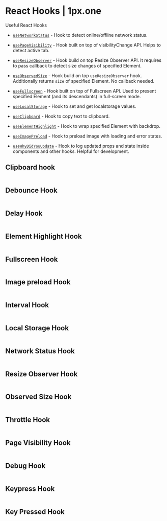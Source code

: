 # React Hooks | 1px.one

Useful React Hooks
* [`useNetworkStatus`](#network-status-hook) - Hook to detect online/offline network status.

* [`usePageVisibility`](#page-visibility-hook) - Hook built on top of visibilityChange API. Helps to detect active tab.

* [`useResizeObserver`](#resize-observer-hook) - Hook build on top Resize Observer API. It requires to pass callback to detect size changes of specified Element.

* [`useObservedSize`](#resize-observer-hook) - Hook build on top `useResizeObserver` hook. Additionally returns `size` of specified Element. No callback needed.

* [`useFullscreen`](#fullscreen-hook) - Hook built on top of Fullscreen API. Used to present specified Element (and its descendants) in full-screen mode. 

* [`useLocalStorage`](#local-storage-hook) - Hook to set and get localstorage values.

* [`useClipboard`](#clipboard-hook) - Hook to copy text to clipboard.

* [`useElementHighlight`](#element-highlight-hook) - Hook to wrap specified Element with backdrop.

* [`useImagePreload`](#image-preload-hook) - Hook to preload image with loading and error states.

* [`useWhyDidYouUpdate`](#debug-hook) - Hook to log updated props and state inside components and other hooks. Helpful for development.

## Clipboard hook

```javascript
```

## Debounce Hook

```javascript
```

## Delay Hook

```javascript
```

## Element Highlight Hook

```javascript
```

## Fullscreen Hook

```javascript
```

## Image preload Hook

```javascript
```

## Interval Hook

```javascript
```

## Local Storage Hook

```javascript
```

## Network Status Hook

```javascript
```

## Resize Observer Hook

```javascript
```

## Observed Size Hook

```javascript
```

## Throttle Hook

```javascript
```

## Page Visibility Hook

```javascript
```

## Debug Hook

```javascript
```

## Keypress Hook

```javascript
```

## Key Pressed Hook

```javascript
```

